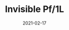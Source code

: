 ---
title: "Invisible Pf/1L"
image_primary: "img/Invisible-PF1L.jpg"
description: "Invisible%20is%20intuition%2C%20functionality%20and%20lightness%20but%2C%20above%20all%2C%20simplicity.%20And%20this%20characteristic%20is%20the%20source%20of%20its%20beauty.%20Its%20simplicity%20gives%20it%20an%20intrinsic%20iconic%20quality."
designer: "Francesc Vilaró"
tags: 
  - "Bover"
  - "Wall"
  - "Indoor"
  - "Ceiling"
  - "Pendant"
  - "Indoor Lamps"
href: "https://www.bover.es/en/lamp/invisible-pf-1l/"
category: "indoor-lamps"
subtitle: ""
manufacturer: "Bover"
slug: "/manufacturers/bover/indoor-lamps/francesc-vilaro-invisible-pf-1-l"
date: "2021-02-17"
---